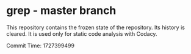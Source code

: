 # grep - master branch

This repository contains the frozen state of the repository.
Its history is cleared. It is used only for static code
analysis with Codacy.

Commit Time: 1727399499
